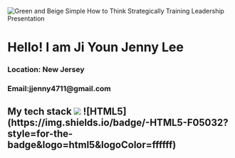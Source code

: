 
![Green and Beige Simple How to Think Strategically Training Leadership Presentation](https://user-images.githubusercontent.com/57854947/176602633-7d6c72e9-efa9-4cb2-9706-8b294b2f1303.png)
<div>
  <h1>Hello! I am Ji Youn Jenny Lee</h1>
  <h3>Location: New Jersey</h3>
  <h3>Email:jjenny4711@gmail.com</h3>
</div>
<h2>My tech stack</2>
<img src="https://img.shields.io/badge/-HTML5-F05032?style=for-the-badge&logo=html5&logoColor=ffffff"/>
![HTML5](https://img.shields.io/badge/-HTML5-F05032?style=for-the-badge&logo=html5&logoColor=ffffff)

